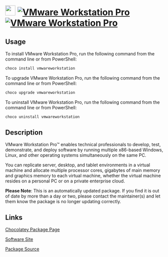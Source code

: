 ﻿# <img src="https://rawcdn.githack.com/virtualex-itv/chocolatey-packages/ad7782a412beed5cb5c54a716b206176c9e79a93/icons/vmwareworkstation.png" width="32" height="32"/> [![VMware Workstation Pro](https://img.shields.io/chocolatey/v/vmwareworkstation.svg?label=VMware+Workstation+Pro)](https://chocolatey.org/packages/vmwareworkstation) [![VMware Workstation Pro](https://img.shields.io/chocolatey/dt/vmwareworkstation.svg)](https://chocolatey.org/packages/vmwareworkstation)

## Usage

To install VMware Workstation Pro, run the following command from the command line or from PowerShell:

```powershell
choco install vmwareworkstation
```

To upgrade VMware Workstation Pro, run the following command from the command line or from PowerShell:

```powershell
choco upgrade vmwareworkstation
```

To uninstall VMware Workstation Pro, run the following command from the command line or from PowerShell:

```powershell
choco uninstall vmwareworkstation
```

## Description

VMware Workstation Pro™ enables technical professionals to develop, test, demonstrate, and deploy software by running multiple x86-based Windows, Linux, and other operating systems simultaneously on the same PC.

You can replicate server, desktop, and tablet environments in a virtual machine and allocate multiple processor cores, gigabytes of main memory and graphics memory to each virtual machine, whether the virtual machine resides on a personal PC or on a private enterprise cloud.

**Please Note**: This is an automatically updated package. If you find it is
out of date by more than a day or two, please contact the maintainer(s) and
let them know the package is no longer updating correctly.

## Links

[Chocolatey Package Page](https://chocolatey.org/packages/vmwareworkstation)

[Software Site](https://www.vmware.com/products/workstation-pro.html)

[Package Source](https://github.com/virtualex-itv/chocolatey-packages/tree/master/automatic/vmwareworkstation)

